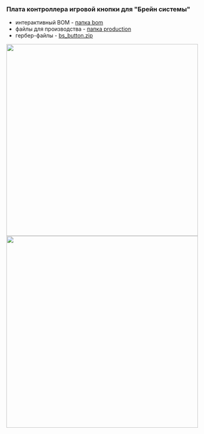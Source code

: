 ### Плата контроллера игровой кнопки для "Брейн системы"

- интерактивный BOM - [папка bom](https://github.com/MelexinVN/kombo_bs/tree/main/public/pcb/bs_button_v.1.0/bom)
- файлы для производства - [папка production](https://github.com/MelexinVN/kombo_bs/tree/main/public/pcb/bs_button_v.1.0/production/bs_button_2024-06-14_13-00-54)
- гербер-файлы - [bs_button.zip](https://github.com/MelexinVN/kombo_bs/blob/main/public/pcb/bs_button_v.1.0/production/bs_button_2024-06-14_13-00-54/bs_button.zip)

<img align="center" width=500 src="https://github.com/MelexinVN/kombo_bs/blob/main/public/pcb/bs_button_v.1.0/bs_button.png" />

<img align="center" width=500 src="https://github.com/MelexinVN/kombo_bs/blob/main/public/pcb/bs_button_v.1.0/bs_button_.png" />

